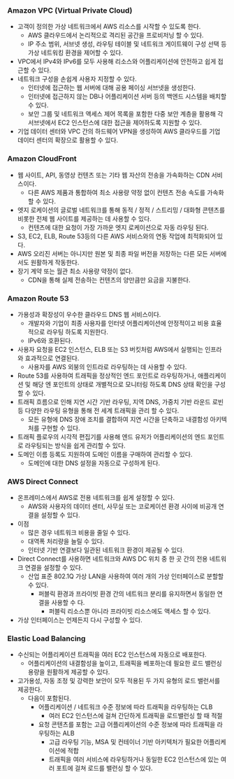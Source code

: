### Amazon VPC (Virtual Private Cloud)
- 고객이 정의한 가상 네트워크에서 AWS 리소스를 시작할 수 있도록 한다.
	- AWS 클라우드에서 논리적으로 격리된 공간을 프로비저닝 할 수 있다.
	- IP 주소 범위, 서브넷 생성, 라우팅 테이블 및 네트워크 게이트웨이 구성 선택 등 가상 네트워킹 환경을 제어할 수 있다.
- VPC에서 IPv4와 IPv6를 모두 사용해 리소스와 어플리케이션에 안전하고 쉽게 접근할 수 있다.
- 네트워크 구성을 손쉽게 사용자 지정할 수 있다.
	- 인터넷에 접근하는 웹 서버에 대해 공용 페이싱 서브넷을 생성한다.
	- 인터넷에 접근하지 않는 DB나 어플리케이션 서버 등의 백엔드 시스템을 배치할 수 있다.
	- 보안 그룹 및 네트워크 액세스 제어 목록을 포함한 다중 보안 계층을 활용해 각 서브넷에서 EC2 인스턴스에 대한 접근을 제어하도록 지원할 수 있다.
- 기업 데이터 센터와 VPC 간의 하드웨어 VPN을 생성하여 AWS 클라우드를 기업 데이터 센터의 확장으로 활용할 수 있다.

### Amazon CloudFront
- 웹 사이트, API, 동영상 컨텐츠 또는 기타 웹 자산의 전송을 가속화하는 CDN 서비스이다.
	- 다른 AWS 제품과 통합하여 최소 사용량 약정 없이 컨텐츠 전송 속도를 가속화 할 수 있다.
- 엣지 로케이션의 글로벌 네트워크를 통해 동적 / 정적 / 스트리밍 / 대화형 콘텐츠를 비롯한 전체 웹 사이트를 제공하는 데 사용할 수 있다.
	- 컨텐츠에 대한 요청이 가장 가까운 엣지 로케이션으로 자동 라우팅 된다.
- S3, EC2, ELB, Route 53등의 다른 AWS 서비스와의 연동 작업에 최적화되어 있다.
- AWS 오리진 서버는 아니지만 원본 및 최종 파일 버전을 저장하는 다른 모든 서버에서도 원활하게 작동한다.
- 장기 계약 또는 월관 최소 사용량 약정이 없다.
	- CDN을 통해 실제 전송하는 컨텐츠의 양만큼만 요금을 지불한다.

### Amazon Route 53
- 가용성과 확장성이 우수한 클라우드 DNS 웹 서비스이다.
	- 개발자와 기업이 최종 사용자를 인터넷 어플리케이션에 안정적이고 비용 효율적으로 라우팅 하도록 지원한다.
	- IPv6와 호환된다.
- 사용자 요청을 EC2 인스턴스, ELB 또는 S3 버킷처럼 AWS에서 실행되는 인프라와 효과적으로 연결된다.
	- 사용자를 AWS 외붕의 인트라로 라우팅하는 데 사용할 수 있다.
- Route 53를 사용하여 트래픽을 정상적인 엔드 포인트로 라우팅하거나, 애플리케이션 및 해당 엔 포인트의 상태로 개별적으로 모니터링 하도록 DNS 상태 확인을 구성할 수 있다.
- 트래픽 흐름으로 인해 지연 시간 기반 라우팅, 지역 DNS, 가중치 기반 라운드 로빈 등 다양한 라우팅 유형을 통해 전 세계 트래픽을 관리 할 수 있다.
	- 모든 유형에 DNS 장애 조치를 결합하여 지연 시간을 단축하고 내결함성 아키텍처를 구현할 수 있다.
- 트래픽 플로우의 시각적 편집기를 사용해 엔드 유저가 어플리케이션의 엔드 포인트로 라우팅되는 방식을 쉽게 관리할 수 있다.
- 도메인 이름 등록도 지원하여 도메인 이름을 구매하여 관리할 수 있다.
	- 도메인에 대한 DNS 설정을 자동으로 구성하게 된다.

### AWS Direct Connect
- 온프레미스에서 AWS로 전용 네트워크를 쉽게 설정할 수 있다.
	- AWS와 사용자의 데이터 센터, 사무실 또는 코로케이션 환경 사이에 비공개 연결을 설정할 수 있다.
- 이점
	- 많은 경우 네트워크 비용을 줄일 수 있다.
	- 대역폭 처리량을 늘릴 수 있다.
	- 인터넷 기반 연결보다 일관된 네트워크 환경이 제공될 수 있다.
- Direct Connect를 사용하면 네트워크와 AWS DC 위치 중 한 곳 간의 전용 네트워크 연결을 설정할 수 있다.
	- 산업 표준 802.1Q 가상 LAN을 사용하여 여러 개의 가상 인터페이스로 분할할 수 있다.
		- 퍼블릭 환경과 프라이빗 환경 간의 네트워크 분리를 유지하면서 동일한 연결을 사용할 수 다.
			- 퍼블릭 리소스뿐 아니라 프라이빗 리소스에도 액세스 할 수 있다.
- 가상 인터페이스는 언제든지 다시 구성할 수 있다.

### Elastic Load Balancing
- 수신되는 어플리케이션 트래픽을 여러 EC2 인스턴스에 자동으로 배포한다.
	- 어플리케이션의 내결함성을 높이고, 트래픽을 베포하는데 필요한 로드 밸런싱 용량을 원활하게 제공할 수 있다.
-  고가용성, 자동 조정 및 강력한 보안이 모두 적용된 두 가지 유형의 로드 밸런서를 제공한다.
	- 다음이 포함된다.
		- 어플리케이션 / 네트워크 수준 정보에 따라 트래픽을 라우팅하는 CLB
			- 여러 EC2 인스턴스에 걸쳐 간단하게 트래픽을 로드밸런싱 할 때 적절
		- 요청 콘텐츠를 포함는 고급 어플리케이션의 수준 정보에 따라 트래픽을 라우팅하는 ALB
			- 고급 라우팅 기능, MSA 및 컨테이너 기반 아키텍처가 필요한 어플리케이션에 적합
			- 트래픽을 여러 서비스에 라우팅하거나 동일한 EC2 인스턴스에 있는 여러 포트에 걸쳐 로드를 밸런싱 할 수 있다.
